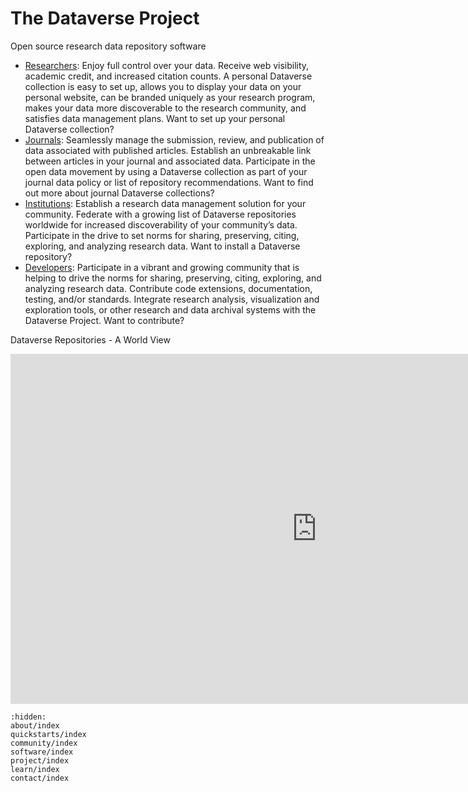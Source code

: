 # The Dataverse Project

Open source research data repository software 

- [Researchers](quickstarts/researchers/index): Enjoy full control over your data. Receive web visibility, academic credit, and increased citation counts. A personal Dataverse collection is easy to set up, allows you to display your data on your personal website, can be branded uniquely as your research program, makes your data more discoverable to the research community, and satisfies data management plans. Want to set up your personal Dataverse collection?
- [Journals](quickstarts/journals/index): Seamlessly manage the submission, review, and publication of data associated with published articles. Establish an unbreakable link between articles in your journal and associated data. Participate in the open data movement by using a Dataverse collection as part of your journal data policy or list of repository recommendations. Want to find out more about journal Dataverse collections?
- [Institutions](quickstarts/institutions/index): Establish a research data management solution for your community. Federate with a growing list of Dataverse repositories worldwide for increased discoverability of your community’s data. Participate in the drive to set norms for sharing, preserving, citing, exploring, and analyzing research data. Want to install a Dataverse repository?
- [Developers](quickstarts/developers/index): Participate in a vibrant and growing community that is helping to drive the norms for sharing, preserving, citing, exploring, and analyzing research data. Contribute code extensions, documentation, testing, and/or standards. Integrate research analysis, visualization and exploration tools, or other research and data archival systems with the Dataverse Project. Want to contribute?


Dataverse Repositories - A World View

<iframe src="https://iqss.github.io/dataverse-installations/map.html" width="980" height="560" frameborder="0" scrolling="no" style="overflow:hidden;"></iframe>

```{toctree}
:hidden:
about/index
quickstarts/index
community/index
software/index
project/index
learn/index
contact/index
```
